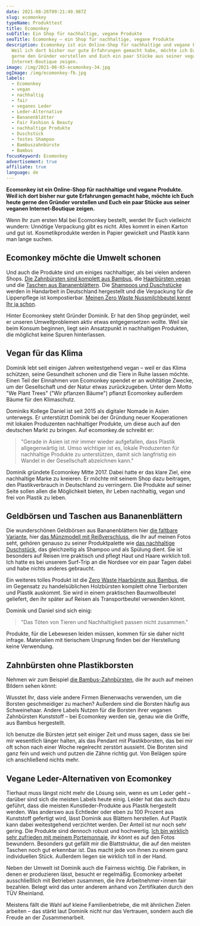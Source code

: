 ```yaml
---
date: 2021-08-26T09:21:49.987Z
slug: ecomonkey
typeName: Produkttest
title: Ecomonkey
subTitle: Ein Shop für nachhaltige, vegane Produkte
seoTitle: Ecomonkey – ein Shop für nachhaltige, vegane Produkte
description: Ecomonkey ist ein Online-Shop für nachhaltige und vegane Produkte.
  Weil ich dort bisher nur gute Erfahrungen gemacht habe, möchte ich Euch heute
  gerne den Gründer vorstellen und Euch ein paar Stücke aus seiner veganen
  Internet-Boutique zeigen.
image: /img/2021-08-03-ecomonkey-34.jpg
ogImage: /img/ecomonkey-fb.jpg
labels:
  - Ecomonkey
  - vegan
  - nachhaltig
  - fair
  - veganes Leder
  - Leder-Alternative
  - Bananenblätter
  - Fair Fashion & Beauty
  - nachhaltige Produkte
  - Duschstück
  - festes Shampoo
  - Bambuszahnbürste
  - Bambus
focusKeyword: Ecomonkey
advertisement: true
affiliate: true
language: de
---
```

**Ecomonkey ist ein Online-Shop für nachhaltige und vegane Produkte. Weil ich dort bisher nur gute Erfahrungen gemacht habe, möchte ich Euch heute gerne den Gründer vorstellen und Euch ein paar Stücke aus seiner veganen Internet-Boutique zeigen.**

Wenn Ihr zum ersten Mal bei Ecomonkey bestellt, werdet Ihr Euch vielleicht wundern: Unnötige Verpackung gibt es nicht. Alles kommt in einen Karton und gut ist. Kosmetikprodukte werden in Papier gewickelt und Plastik kann man lange suchen.

## Ecomonkey möchte die Umwelt schonen

Und auch die Produkte sind um einiges nachhaltiger, als bei vielen anderen Shops. [Die Zahnbürsten sind komplett aus Bambus](https://t.adcell.com/p/click?promoId=261734&slotId=80259&param0=https%3A%2F%2Fwww.ecomonkey.de%2Fprodukt%2Fbambus-zahnbuerste-erwachsene%2F), die [Haarbürsten vegan](https://t.adcell.com/p/click?promoId=261734&slotId=80259&param0=https%3A%2F%2Fwww.ecomonkey.de%2Fprodukt%2Fnachhaltige-bambus-haarbuerste%2F) und die [Taschen aus Bananenblättern](https://t.adcell.com/p/click?promoId=261734&slotId=80259&param0=https%3A%2F%2Fwww.ecomonkey.de%2Fprodukt%2Fclutch-umhaengetasche-aus-echten-bananenblaettern-veganes-kunstleder-oekologisch-nachhaltig-fair-produziert%2F). Die [Shampoos und Duschstücke](https://t.adcell.com/p/click?promoId=261734&slotId=80259&param0=https%3A%2F%2Fwww.ecomonkey.de%2Fprodukt%2Fshampoo-duschstueck-brennnessel-rosmarin%2F) werden in Handarbeit in Deutschland hergestellt und die Verpackung für die Lippenpflege ist kompostierbar. [Meinen Zero Waste Nussmilchbeutel kennt Ihr ja schon](/2021/08/hafermilch-selber-machen/).

Hinter Ecomonkey steht Gründer Dominik. Er hat den Shop gegründet, weil er unseren Umweltproblemen aktiv etwas entgegensetzen wollte. Weil sie beim Konsum beginnen, liegt sein Ansatzpunkt in nachhaltigen Produkten, die möglichst keine Spuren hinterlassen.

## Vegan für das Klima

Dominik lebt seit einigen Jahren weitestgehend vegan – weil er das Klima schützen, seine Gesundheit schonen und die Tiere in Ruhe lassen möchte. Einen Teil der Einnahmen von Ecomonkey spendet er an wohltätige Zwecke, um der Gesellschaft und der Natur etwas zurückzugeben. Unter dem Motto "We Plant Trees" ("Wir pflanzen Bäume") pflanzt Ecomonkey außerdem Bäume für den Klimaschutz.

Dominiks Kollege Daniel ist seit 2015 als digitaler Nomade in Asien unterwegs. Er unterstützt Dominik bei der Gründung neuer Kooperationen mit lokalen Produzenten nachhaltiger Produkte, um diese auch auf den deutschen Markt zu bringen. Auf ecomonkey.de schreibt er:

> "Gerade in Asien ist mir immer wieder aufgefallen, dass Plastik allgegenwärtig ist. Umso wichtiger ist es, lokale Produzenten für nachhaltige Produkte zu unterstützen, damit sich langfristig ein Wandel in der Gesellschaft abzeichnen kann."

Dominik gründete Ecomonkey Mitte 2017. Dabei hatte er das klare Ziel, eine nachhaltige Marke zu kreieren. Er möchte mit seinem Shop dazu beitragen, den Plastikverbrauch in Deutschland zu verringern. Die Produkte auf seiner Seite sollen allen die Möglichkeit bieten, ihr Leben nachhaltig, vegan und frei von Plastik zu leben.

## Geldbörsen und Taschen aus Bananenblättern

Die wunderschönen Geldbörsen aus Bananenblättern hier [die faltbare Variante](https://t.adcell.com/p/click?promoId=261734&slotId=80259&param0=https%3A%2F%2Fwww.ecomonkey.de%2Fprodukt%2Fgeldboerse-vegan-aus-echten-blaettern-in-schwarz%2F), hier [das Münzmodell mit Reißverschluss](https://t.adcell.com/p/click?promoId=261734&slotId=80259&param0=https%3A%2F%2Fwww.ecomonkey.de%2Fprodukt%2Fmuenzportemonnaie-vegan-aus-echten-blaettern-in-gruen%2F), die Ihr auf meinen Fotos seht, gehören genauso zu seiner Produktpalette wie [das nachhaltige Duschstück](https://t.adcell.com/p/click?promoId=261734&slotId=80259&param0=https%3A%2F%2Fwww.ecomonkey.de%2Fprodukt%2Fshampoo-duschstueck-brennnessel-rosmarin%2F), das gleichzeitig als Shampoo und als Spülung dient. Sie ist besonders auf Reisen irre praktisch und pflegt Haut und Haare wirklich toll. Ich hatte es bei unserem Surf-Trip an die Nordsee vor ein paar Tagen dabei und habe nichts anderes gebraucht. 

Ein weiteres tolles Produkt ist die [Zero Waste Haarbürste aus Bambus](https://t.adcell.com/p/click?promoId=261734&slotId=80259&param0=https%3A%2F%2Fwww.ecomonkey.de%2Fprodukt%2Fnachhaltige-bambus-haarbuerste%2F), die im Gegensatz zu handelsüblichen Holzbürsten komplett ohne Tierborsten und Plastik auskommt. Sie wird in einem praktischen Baumwollbeutel geliefert, den ihr später auf Reisen als Transportbeutel verwenden könnt.

Dominik und Daniel sind sich einig:

> "Das Töten von Tieren und Nachhaltigkeit passen nicht zusammen."

Produkte, für die Lebewesen leiden müssen, kommen für sie daher nicht infrage. Materialien mit tierischem Ursprung finden bei der Herstellung keine Verwendung.

## Zahnbürsten ohne Plastikborsten

Nehmen wir zum Beispiel [die Bambus-Zahnbürsten](https://t.adcell.com/p/click?promoId=261734&slotId=80259&param0=https%3A%2F%2Fwww.ecomonkey.de%2Fprodukt%2Fbambus-zahnbuerste-erwachsene%2F), die Ihr auch auf meinen Bildern sehen könnt:

Wusstet Ihr, dass viele andere Firmen Bienenwachs verwenden, um die Borsten geschmeidiger zu machen? Außerdem sind die Borsten häufig aus Schweinehaar. Andere Labels Nutzen für die Borsten ihrer veganen Zahnbürsten Kunststoff – bei Ecomonkey werden sie, genau wie die Griffe, aus Bambus hergestellt.

Ich benutze die Bürsten jetzt seit einiger Zeit und muss sagen, dass sie bei mir wesentlich länger halten, als das Pendant mit Plastikborsten, das bei mir oft schon nach einer Woche regelrecht zerstört aussieht. Die Borsten sind ganz fein und weich und putzen die Zähne richtig gut. Von Belägen spüre ich anschließend nichts mehr.

## Vegane Leder-Alternativen von Ecomonkey

Tierhaut muss längst nicht mehr die Lösung sein, wenn es um Leder geht – darüber sind sich die meisten Labels heute einig. Leider hat das auch dazu geführt, dass die meisten Kunstleder-Produkte aus Plastik hergestellt werden. Was anderswo aus Echtleder oder eben zu 100 Prozent aus Kunststoff gefertigt wird,  lässt Dominik aus Blättern herstellen. Auf Plastik kann dabei weitestgehend verzichtet werden. Der Anteil ist nur noch sehr gering. Die Produkte sind dennoch robust und hochwertig. [Ich bin wirklich sehr zufrieden mit meinem Portemonnaie](https://t.adcell.com/p/click?promoId=261734&slotId=80259&param0=https%3A%2F%2Fwww.ecomonkey.de%2Fprodukt%2Fgeldboerse-vegan-aus-echten-blaettern-in-schwarz%2F), ihr könnt es auf den Fotos bewundern. Besonders gut gefällt mir die Blattstruktur, die auf den meisten Taschen noch gut erkennbar ist. Das macht jede von ihnen zu einem ganz individuellen Stück. Außerdem liegen sie wirklich toll in der Hand.

Neben der Umwelt ist Dominik auch die Fairness wichtig. Die Fabriken, in denen er produzieren lässt, besucht er regelmäßig. Ecomonkey arbeitet ausschließlich mit Betrieben zusammen, die ihre Arbeitnehmer⋆innen fair bezahlen. Belegt wird das unter anderem anhand von Zertifikaten durch den TÜV Rheinland.

Meistens fällt die Wahl auf kleine Familienbetriebe, die mit ähnlichen Zielen arbeiten – das stärkt laut Dominik nicht nur das Vertrauen, sondern auch die Freude an der Zusammenarbeit.